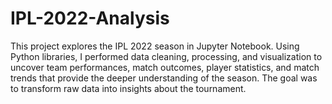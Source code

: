 # IPL-2022-Analysis
This project explores the IPL 2022 season in Jupyter Notebook. Using Python libraries, I performed data cleaning, processing, and visualization to uncover team performances, match outcomes, player statistics, and match trends that provide the deeper understanding of the season. The goal was to transform raw data into insights about the tournament.
